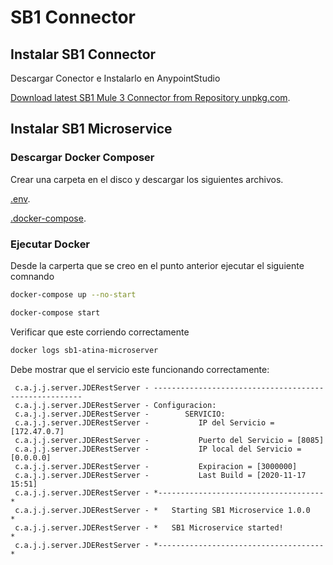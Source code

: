 # SB1 Connector


## Instalar SB1 Connector


Descargar Conector e Instalarlo en AnypointStudio

[Download latest SB1 Mule 3 Connector from Repository unpkg.com](http://157.245.236.175:8081/artifactory/libs-release/com/atina/SB1Mule3Connector/1.0.0/SB1Mule3Connector-1.0.0.zip).


## Instalar SB1 Microservice


### Descargar Docker Composer

Crear una carpeta en el disco y descargar los siguientes archivos.

[.env](https://github.com/AcquaNet/SB1Docker/blob/master/ODATADockerDistribution/.env).

[.docker-compose](https://github.com/AcquaNet/SB1Docker/blob/master/ODATADockerDistribution/docker-compose.yml).


### Ejecutar Docker

Desde la carperta que se creo en el punto anterior ejecutar el siguiente comnando

```bash
docker-compose up --no-start
```

```bash
docker-compose start
```

Verificar que este corriendo correctamente

```bash
docker logs sb1-atina-microserver
```

Debe mostrar que el servicio este funcionando correctamente:


```log
 c.a.j.j.server.JDERestServer - ------------------------------------------------------
 c.a.j.j.server.JDERestServer - Configuracion:
 c.a.j.j.server.JDERestServer -        SERVICIO:
 c.a.j.j.server.JDERestServer -           IP del Servicio = [172.47.0.7]
 c.a.j.j.server.JDERestServer -           Puerto del Servicio = [8085]
 c.a.j.j.server.JDERestServer -           IP local del Servicio = [0.0.0.0]
 c.a.j.j.server.JDERestServer -           Expiracion = [3000000]
 c.a.j.j.server.JDERestServer -           Last Build = [2020-11-17 15:51]
 c.a.j.j.server.JDERestServer - *-------------------------------------*
 c.a.j.j.server.JDERestServer - *   Starting SB1 Microservice 1.0.0   *
 c.a.j.j.server.JDERestServer - *   SB1 Microservice started!         *
 c.a.j.j.server.JDERestServer - *-------------------------------------*
```










